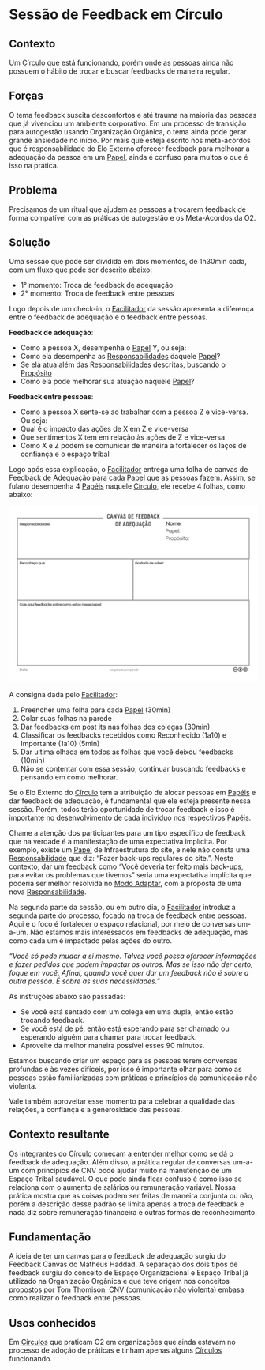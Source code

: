 # Sessão de Feedback em Círculo

## Contexto

Um [Círculo](../../meta-acordos.md#2-2-circulos) que está funcionando, porém onde as pessoas ainda não possuem o hábito de trocar e buscar feedbacks de maneira regular.

## Forças

O tema feedback suscita desconfortos e até trauma na maioria das pessoas que já vivenciou um ambiente corporativo. Em um processo de transição para autogestão usando Organização Orgânica, o tema ainda pode gerar grande ansiedade no início. Por mais que esteja escrito nos meta-acordos que é responsabilidade do Elo Externo oferecer feedback para melhorar a adequação da pessoa em um [Papel](../../meta-acordos.md#2-1-papeis), ainda é confuso para muitos o que é isso na prática.

## Problema

Precisamos de um ritual que ajudem as pessoas a trocarem feedback de forma compatível com as práticas de autogestão e os Meta-Acordos da O2.

## Solução

Uma sessão que pode ser dividida em dois momentos, de 1h30min cada, com um fluxo que pode ser descrito abaixo:

* 1° momento: Troca de feedback de adequação
* 2° momento: Troca de feedback entre pessoas

Logo depois de um check-in, o [Facilitador](../../meta-acordos.md#4-5-facilitador) da sessão apresenta a diferença entre o feedback de adequação e o feedback entre pessoas.

**Feedback de adequação**:

* Como a pessoa X, desempenha o [Papel](../../meta-acordos.md#2-1-papeis) Y, ou seja:
* Como ela desempenha as [Responsabilidades](../../meta-acordos.md#2-1-papeis) daquele [Papel](../../meta-acordos.md#2-1-papeis)?
* Se ela atua além das [Responsabilidades](../../meta-acordos.md#2-1-papeis) descritas, buscando o [Propósito](../../meta-acordos.md#2-1-papeis)
* Como ela pode melhorar sua atuação naquele [Papel](../../meta-acordos.md#2-1-papeis)?

**Feedback entre pessoas**:

* Como a pessoa X sente-se ao trabalhar com a pessoa Z e vice-versa. Ou seja:
* Qual é o impacto das ações de X em Z e vice-versa
* Que sentimentos X tem em relação às ações de Z e vice-versa
* Como X e Z podem se comunicar de maneira a fortalecer os laços de confiança e o espaço tribal

Logo após essa explicação, o [Facilitador](../../meta-acordos.md#4-5-facilitador) entrega uma folha de canvas de Feedback de Adequação para cada [Papel](../../meta-acordos.md#2-1-papeis) que as pessoas fazem. Assim, se fulano desempenha 4 [Papéis](../../meta-acordos.md#2-1-papeis) naquele [Círculo](../../meta-acordos.md#2-2-circulos), ele recebe 4 folhas, como abaixo:

![Canvas de Feedback de Adequa&#xE7;&#xE3;o](../../.gitbook/assets/canvas-de-feedback-de-adequacao%20%281%29.png)

A consigna dada pelo [Facilitador](../../meta-acordos.md#4-5-facilitador):

1. Preencher uma folha para cada [Papel](../../meta-acordos.md#2-1-papeis) \(30min\)
2. Colar suas folhas na parede
3. Dar feedbacks em post its nas folhas dos colegas \(30min\)
4. Classificar os feedbacks recebidos como Reconhecido \(1a10\) e Importante \(1a10\) \(5min\)
5. Dar ultima olhada em todos as folhas que você deixou feedbacks \(10min\)
6. Não se contentar com essa sessão, continuar buscando feedbacks e pensando em como melhorar.

Se o Elo Externo do [Círculo](../../meta-acordos.md#2-2-circulos) tem a atribuição de alocar pessoas em [Papéis](../../meta-acordos.md#2-1-papeis) e dar feedback de adequação, é fundamental que ele esteja presente nessa sessão. Porém, todos terão oportunidade de trocar feedback e isso é importante no desenvolvimento de cada indivíduo nos respectivos [Papéis](../../meta-acordos.md#2-1-papeis).

Chame a atenção dos participantes para um tipo específico de feedback que na verdade é a manifestação de uma expectativa implícita. Por exemplo, existe um [Papel](../../meta-acordos.md#2-1-papeis) de Infraestrutura do site, e nele não consta uma [Responsabilidade](../../meta-acordos.md#2-1-papeis) que diz: “Fazer back-ups regulares do site.”. Neste contexto, dar um feedback como “Você deveria ter feito mais back-ups, para evitar os problemas que tivemos” seria uma expectativa implícita que poderia ser melhor resolvida no [Modo Adaptar](../../meta-acordos.md#3-6-modo-adaptar), com a proposta de uma nova [Responsabilidade](../../meta-acordos.md#2-1-papeis).

Na segunda parte da sessão, ou em outro dia, o [Facilitador](../../meta-acordos.md#4-5-facilitador) introduz a segunda parte do processo, focado na troca de feedback entre pessoas. Aqui é o foco é fortalecer o espaço relacional, por meio de conversas um-a-um. Não estamos mais interessados em feedbacks de adequação, mas como cada um é impactado pelas ações do outro.

_“Você só pode mudar a si mesmo. Talvez você possa oferecer informações e fazer pedidos que podem impactar os outros. Mas se isso não der certo, foque em você. Afinal, quando você quer dar um feedback não é sobre a outra pessoa. É sobre as suas necessidades.”_

As instruções abaixo são passadas:

* Se você está sentado com um colega em uma dupla, então estão trocando feedback.
* Se você está de pé, então está esperando para ser chamado ou esperando alguém para chamar para trocar feedback.
* Aproveite da melhor maneira possível esses 90 minutos.

Estamos buscando criar um espaço para as pessoas terem conversas profundas e às vezes difíceis, por isso é importante olhar para como as pessoas estão familiarizadas com práticas e princípios da comunicação não violenta.

Vale também aproveitar esse momento para celebrar a qualidade das relações, a confiança e a generosidade das pessoas.

## Contexto resultante

Os integrantes do [Círculo](../../meta-acordos.md#2-2-circulos) começam a entender melhor como se dá o feedback de adequação. Além disso, a prática regular de conversas um-a-um com princípios de CNV pode ajudar muito na manutenção de um Espaço Tribal saudável. O que pode ainda ficar confuso é como isso se relaciona com o aumento de salários ou remuneração variável. Nossa prática mostra que as coisas podem ser feitas de maneira conjunta ou não, porém a descrição desse padrão se limita apenas a troca de feedback e nada diz sobre remuneração financeira e outras formas de reconhecimento.

## Fundamentação

A ideia de ter um canvas para o feedback de adequação surgiu do Feedback Canvas do Matheus Haddad. A separação dos dois tipos de feedback surgiu do conceito de Espaço Organizacional e Espaço Tribal já utilizado na Organização Orgânica e que teve origem nos conceitos propostos por Tom Thomison. CNV \(comunicação não violenta\) embasa como realizar o feedback entre pessoas.

## Usos conhecidos

Em [Círculos](../../meta-acordos.md#2-2-circulos) que praticam O2 em organizações que ainda estavam no processo de adoção de práticas e tinham apenas alguns [Círculos](../../meta-acordos.md#2-2-circulos) funcionando.
